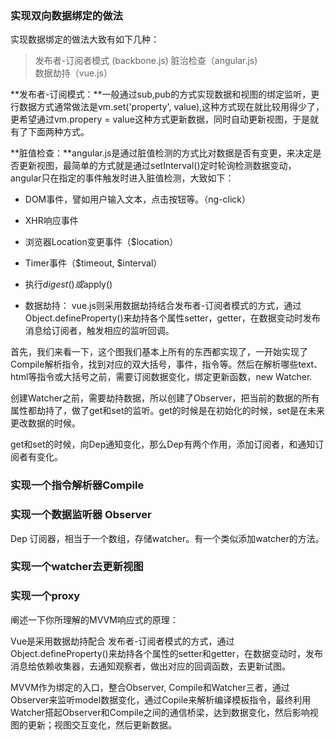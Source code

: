 ### 实现双向数据绑定的做法
实现数据绑定的做法大致有如下几种：
> 发布者-订阅者模式  (backbone.js)
> 脏治检查（angular.js)  
> 数据劫持（vue.js）

**发布者-订阅模式：**一般通过sub,pub的方式实现数据和视图的绑定监听，更行数据方式通常做法是vm.set('property', value),这种方式现在就比较用得少了，更希望通过vm.propery = value这种方式更新数据，同时自动更新视图，于是就有了下面两种方式。

**脏值检查：**angular.js是通过脏值检测的方式比对数据是否有变更，来决定是否更新视图，最简单的方式就是通过setInterval()定时轮询检测数据变动，angular只在指定的事件触发时进入脏值检测，大致如下：  
* DOM事件，譬如用户输入文本，点击按钮等。（ng-click）
* XHR响应事件
* 浏览器Location变更事件（$location）
* Timer事件（$timeout, $interval）
* 执行$digest() 或$apply()

* 数据劫持： vue.js则采用数据劫持结合发布者-订阅者模式的方式，通过Object.defineProperty()来劫持各个属性setter，getter，在数据变动时发布消息给订阅者，触发相应的监听回调。


首先，我们来看一下，这个图我们基本上所有的东西都实现了，一开始实现了Compile解析指令，找到对应的双大括号，事件，指令等。然后在解析哪些text、html等指令或大括号之前，需要订阅数据变化，绑定更新函数，new Watcher.

创建Watcher之前，需要劫持数据，所以创建了Observer，把当前的数据的所有属性都劫持了，做了get和set的监听。get的时候是在初始化的时候，set是在未来更改数据的时候。  

get和set的时候，向Dep通知变化，那么Dep有两个作用，添加订阅者，和通知订阅者有变化。


### 实现一个指令解析器Compile

### 实现一个数据监听器 Observer

Dep 订阅器，相当于一个数组，存储watcher。有一个类似添加watcher的方法。

### 实现一个watcher去更新视图

### 实现一个proxy

阐述一下你所理解的MVVM响应式的原理：  

Vue是采用数据劫持配合 发布者-订阅者模式的方式，通过Object.defineProperty()来劫持各个属性的setter和getter，在数据变动时，发布消息给依赖收集器，去通知观察者，做出对应的回调函数，去更新试图。

MVVM作为绑定的入口，整合Observer, Compile和Watcher三者，通过Observer来监听model数据变化，通过Copile来解析编译模板指令，最终利用Watcher搭起Observer和Compile之间的通信桥梁，达到数据变化，然后影响视图的更新；视图交互变化，然后更新数据。